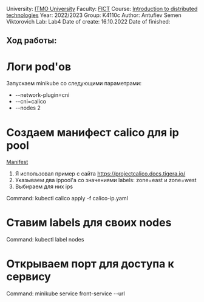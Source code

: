 University: [ITMO University](https://itmo.ru/ru/)
Faculty: [FICT](https://fict.itmo.ru)
Course: [Introduction to distributed technologies](https://github.com/itmo-ict-faculty/introduction-to-distributed-technologies)
Year: 2022/2023
Group: K4110c
Author: Antufiev Semen Viktorovich
Lab: Lab4
Date of create: 16.10.2022
Date of finished: 

## Ход работы:

# Логи pod'ов
Запускаем minikube со следующими параметрами:
 * --network-plugin=cni 
 * --cni=calico
 * --nodes 2

# Создаем манифест calico для ip pool
[Manifest](https://github.com/antufievsemen/2022_2023-introduction_to_distributed_technologies-K4110c-Antufiev_S_V/blob/main/lab4/calico-ip.yaml)
1. Я использовал пример с сайта https://projectcalico.docs.tigera.io/
2. Указываем два ippool'а со значениями labels: zone=east и zone=west
3. Выбираем для них ips 

Command: kubectl calico apply -f calico-ip.yaml

# Ставим labels для своих nodes
Command: kubectl label nodes <node name> <label>

# Открываем порт для доступа к сервису

Command: minikube service front-service --url
